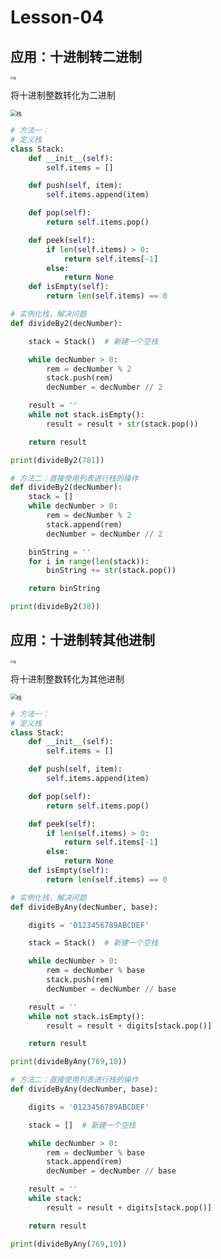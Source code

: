 # **Lesson-04**

## **应用：十进制转二进制**

<img src='_media/4-4-1.png' alt='栈' style='zoom:30%;'/>

将十进制整数转化为二进制

<img src='_media/4-4-2.png' alt='栈' style='zoom:60%;'/>

```python
# 方法一：
# 定义栈
class Stack:
    def __init__(self):
        self.items = []

    def push(self, item):
        self.items.append(item)

    def pop(self):
        return self.items.pop()

    def peek(self):
        if len(self.items) > 0:
            return self.items[-1]
        else:
            return None
    def isEmpty(self):
        return len(self.items) == 0

# 实例化栈，解决问题
def divideBy2(decNumber):

    stack = Stack()  # 新建一个空栈

    while decNumber > 0:
        rem = decNumber % 2
        stack.push(rem)
        decNumber = decNumber // 2

    result = ''
    while not stack.isEmpty():
        result = result + str(stack.pop())

    return result

print(divideBy2(781))
```

```python
# 方法二：直接使用列表进行栈的操作
def divideBy2(decNumber):
    stack = []
    while decNumber > 0:
        rem = decNumber % 2
        stack.append(rem)
        decNumber = decNumber // 2

    binString = ''
    for i in range(len(stack)):
        binString += str(stack.pop())

    return binString

print(divideBy2(38))
```

## **应用：十进制转其他进制**

<img src='_media/4-4-3.png' alt='栈' style='zoom:30%;'/>

将十进制整数转化为其他进制

<img src='_media/4-4-4.png' alt='栈' style='zoom:60%;'/>

```python
# 方法一：
# 定义栈
class Stack:
    def __init__(self):
        self.items = []

    def push(self, item):
        self.items.append(item)

    def pop(self):
        return self.items.pop()

    def peek(self):
        if len(self.items) > 0:
            return self.items[-1]
        else:
            return None
    def isEmpty(self):
        return len(self.items) == 0

# 实例化栈，解决问题
def divideByAny(decNumber, base):

    digits = '0123456789ABCDEF'

    stack = Stack()  # 新建一个空栈

    while decNumber > 0:
        rem = decNumber % base
        stack.push(rem)
        decNumber = decNumber // base

    result = ''
    while not stack.isEmpty():
        result = result + digits[stack.pop()]

    return result

print(divideByAny(769,10))
```

```python
# 方法二：直接使用列表进行栈的操作
def divideByAny(decNumber, base):

    digits = '0123456789ABCDEF'

    stack = []  # 新建一个空栈

    while decNumber > 0:
        rem = decNumber % base
        stack.append(rem)
        decNumber = decNumber // base

    result = ''
    while stack:
        result = result + digits[stack.pop()]

    return result

print(divideByAny(769,10))
```
